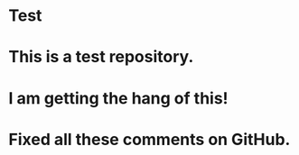# Test
# This is a test repository.
# I am getting the hang of this!
# Fixed all these comments on GitHub.

